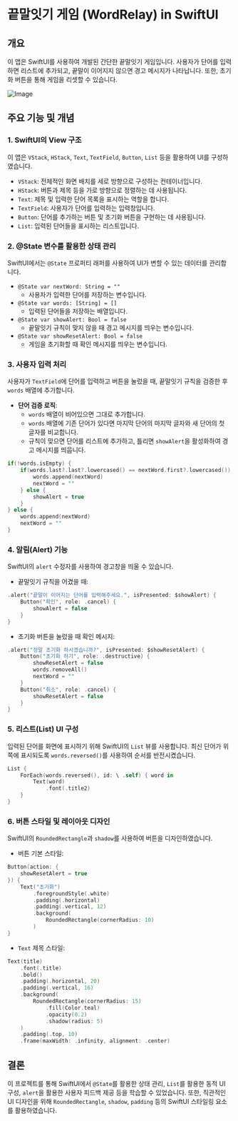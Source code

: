 # 끝말잇기 게임 (WordRelay) in SwiftUI

## 개요
이 앱은 SwiftUI를 사용하여 개발된 간단한 끝말잇기 게임입니다. 사용자가 단어를 입력하면 리스트에 추가되고, 끝말이 이어지지 않으면 경고 메시지가 나타납니다. 또한, 초기화 버튼을 통해 게임을 리셋할 수 있습니다.

![Image](https://github.com/user-attachments/assets/2c8152b2-af5e-4c1c-a135-611307ef39f1)

## 주요 기능 및 개념

### 1. **SwiftUI의 View 구조**
이 앱은 `VStack`, `HStack`, `Text`, `TextField`, `Button`, `List` 등을 활용하여 UI를 구성하였습니다.

- `VStack`: 전체적인 화면 배치를 세로 방향으로 구성하는 컨테이너입니다.
- `HStack`: 버튼과 제목 등을 가로 방향으로 정렬하는 데 사용됩니다.
- `Text`: 제목 및 입력한 단어 목록을 표시하는 역할을 합니다.
- `TextField`: 사용자가 단어를 입력하는 입력창입니다.
- `Button`: 단어를 추가하는 버튼 및 초기화 버튼을 구현하는 데 사용됩니다.
- `List`: 입력된 단어들을 표시하는 리스트입니다.

### 2. **@State 변수를 활용한 상태 관리**
SwiftUI에서는 `@State` 프로퍼티 래퍼를 사용하여 UI가 변할 수 있는 데이터를 관리합니다.

- `@State var nextWord: String = ""`
  - 사용자가 입력한 단어를 저장하는 변수입니다.
- `@State var words: [String] = []`
  - 입력된 단어들을 저장하는 배열입니다.
- `@State var showAlert: Bool = false`
  - 끝말잇기 규칙이 맞지 않을 때 경고 메시지를 띄우는 변수입니다.
- `@State var showResetAlert: Bool = false`
  - 게임을 초기화할 때 확인 메시지를 띄우는 변수입니다.

### 3. **사용자 입력 처리**

사용자가 `TextField`에 단어를 입력하고 버튼을 눌렀을 때, 끝말잇기 규칙을 검증한 후 `words` 배열에 추가합니다.

- **단어 검증 로직**:
  - `words` 배열이 비어있으면 그대로 추가합니다.
  - `words` 배열에 기존 단어가 있다면 마지막 단어의 마지막 글자와 새 단어의 첫 글자를 비교합니다.
  - 규칙이 맞으면 단어를 리스트에 추가하고, 틀리면 `showAlert`을 활성화하여 경고 메시지를 띄웁니다.

```swift
if(!words.isEmpty) {
    if(words.last?.last?.lowercased() == nextWord.first?.lowercased()) {
        words.append(nextWord)
        nextWord = ""
    } else {
        showAlert = true
    }
} else {
    words.append(nextWord)
    nextWord = ""
}
```

### 4. **알림(Alert) 기능**

SwiftUI의 `alert` 수정자를 사용하여 경고창을 띄울 수 있습니다.

- 끝말잇기 규칙을 어겼을 때:
```swift
.alert("끝말이 이어지는 단어를 입력해주세요.", isPresented: $showAlert) {
    Button("확인", role: .cancel) {
        showAlert = false
    }
}
```

- 초기화 버튼을 눌렀을 때 확인 메시지:
```swift
.alert("정말 초기화 하시겠습니까?", isPresented: $showResetAlert) {
    Button("초기화 하기", role: .destructive) {
        showResetAlert = false
        words.removeAll()
        nextWord = ""
    }
    Button("취소", role: .cancel) {
        showResetAlert = false
    }
}
```

### 5. **리스트(List) UI 구성**

입력된 단어를 화면에 표시하기 위해 SwiftUI의 `List` 뷰를 사용합니다. 최신 단어가 위쪽에 표시되도록 `words.reversed()`를 사용하여 순서를 반전시켰습니다.

```swift
List {
    ForEach(words.reversed(), id: \ .self) { word in
        Text(word)
            .font(.title2)
    }
}
```

### 6. **버튼 스타일 및 레이아웃 디자인**

SwiftUI의 `RoundedRectangle`과 `shadow`를 사용하여 버튼을 디자인하였습니다.

- 버튼 기본 스타일:
```swift
Button(action: {
    showResetAlert = true
}) {
    Text("초기화")
        .foregroundStyle(.white)
        .padding(.horizontal)
        .padding(.vertical, 12)
        .background(
            RoundedRectangle(cornerRadius: 10)
        )
}
```

- `Text` 제목 스타일:
```swift
Text(title)
    .font(.title)
    .bold()
    .padding(.horizontal, 20)
    .padding(.vertical, 16)
    .background(
        RoundedRectangle(cornerRadius: 15)
            .fill(Color.teal)
            .opacity(0.2)
            .shadow(radius: 5)
    )
    .padding(.top, 10)
    .frame(maxWidth: .infinity, alignment: .center)
```

## 결론
이 프로젝트를 통해 SwiftUI에서 `@State`를 활용한 상태 관리, `List`를 활용한 동적 UI 구성, `alert`을 활용한 사용자 피드백 제공 등을 학습할 수 있었습니다. 또한, 직관적인 UI 디자인을 위해 `RoundedRectangle`, `shadow`, `padding` 등의 SwiftUI 스타일링 요소를 활용하였습니다.
